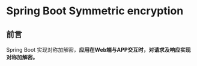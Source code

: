 # Spring Boot Symmetric encryption #
## 前言 ##
Spring Boot 实现对称加解密，**应用在Web端与APP交互时，对请求及响应实现对称加解密。**

